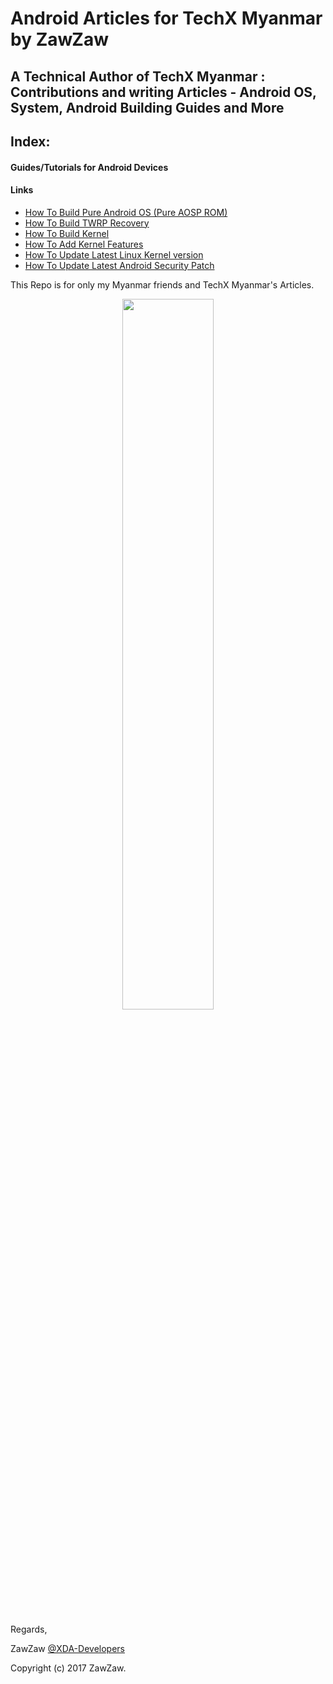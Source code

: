 # Android Articles for TechX Myanmar by ZawZaw

## A Technical Author of TechX Myanmar : Contributions and writing Articles - Android OS, System, Android Building Guides and More

## Index:
#### Guides/Tutorials for Android Devices
#### Links
- [How To Build Pure Android OS (Pure AOSP ROM)](https://github.com/zawzaww/techxmm-articles/blob/techx-android/Building-AOSP-ROM.md)
- [How To Build TWRP Recovery](https://github.com/zawzaww/techxmm-articles/blob/techx-android/Building-TWRP-Recovery.md)
- [How To Build Kernel](https://github.com/zawzaww/techxmm-articles/blob/techx-android/Building-Kernel.md)
- [How To Add Kernel Features](https://github.com/zawzaww/techxmm-articles/blob/techx-android/Adding-Kernel-Features.md)
- [How To Update Latest Linux Kernel version](https://github.com/zawzaww/techxmm-articles/blob/techx-android/Upstream-Linux-Kernel.md)
- [How To Update Latest Android Security Patch](https://github.com/zawzaww/techxmm-articles/blob/techx-android/Updating-Andorid-Security-Patch.md)

This Repo is for only my Myanmar friends and TechX Myanmar's Articles.

<center><img src="https://upload.wikimedia.org/wikipedia/commons/thumb/d/db/Android_robot_2014.svg/511px-Android_robot_2014.svg.png" height="54%" width="54%;"/></center> 


Regards,

ZawZaw [@XDA-Developers](https://forum.xda-developers.com/member.php?u=7581611)

Copyright (c) 2017 ZawZaw.
